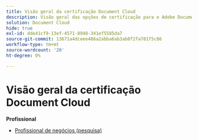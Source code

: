 ```yaml
---
title: Visão geral da certificação Document Cloud
description: Visão geral das opções de certificação para o Adobe Document Cloud
solution: Document Cloud
hide: true
exl-id: dde41cf9-13ef-4571-8948-341ef5585da7
source-git-commit: 13671a4dceee486a2abba6ab3ab8f2fa781f5c86
workflow-type: tm+mt
source-wordcount: '20'
ht-degree: 0%

---
```


# Visão geral da certificação Document Cloud

**Profissional**

* [Profissional de negócios (pesquisa)](/help/certifications/adc/adc-p-business.md) <!--AD0-D106-->


